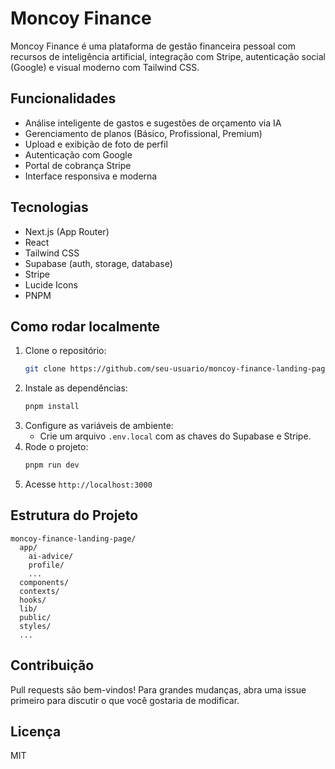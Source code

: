 # Moncoy Finance

Moncoy Finance é uma plataforma de gestão financeira pessoal com recursos de inteligência artificial, integração com Stripe, autenticação social (Google) e visual moderno com Tailwind CSS.

## Funcionalidades
- Análise inteligente de gastos e sugestões de orçamento via IA
- Gerenciamento de planos (Básico, Profissional, Premium)
- Upload e exibição de foto de perfil
- Autenticação com Google
- Portal de cobrança Stripe
- Interface responsiva e moderna

## Tecnologias
- Next.js (App Router)
- React
- Tailwind CSS
- Supabase (auth, storage, database)
- Stripe
- Lucide Icons
- PNPM

## Como rodar localmente
1. Clone o repositório:
   ```bash
   git clone https://github.com/seu-usuario/moncoy-finance-landing-page.git
   ```
2. Instale as dependências:
   ```bash
   pnpm install
   ```
3. Configure as variáveis de ambiente:
   - Crie um arquivo `.env.local` com as chaves do Supabase e Stripe.
4. Rode o projeto:
   ```bash
   pnpm run dev
   ```
5. Acesse `http://localhost:3000`

## Estrutura do Projeto
```
moncoy-finance-landing-page/
  app/
    ai-advice/
    profile/
    ...
  components/
  contexts/
  hooks/
  lib/
  public/
  styles/
  ...
```

## Contribuição
Pull requests são bem-vindos! Para grandes mudanças, abra uma issue primeiro para discutir o que você gostaria de modificar.

## Licença
MIT
